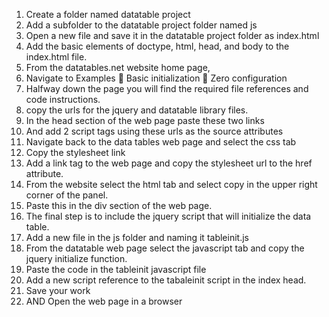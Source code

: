 1.	Create a folder named datatable project
2.	Add a subfolder to the datatable project folder named js
3.	Open a new file and save it in the datatable project folder as index.html
4.	Add the basic elements of doctype, html, head, and body to the index.html file.
5.	From the datatables.net website home page, 
6.	Navigate to Examples  Basic initialization  Zero configuration
7.	Halfway down the page you will find the required file references and code instructions.
8.	copy the urls for the jquery and datatable library files.
9.	In the head section of the web page paste these two links
10.	And add 2 script tags using these urls as the source attributes
11.	Navigate back to the data tables web page and select the css tab
12.	Copy the stylesheet link 
13.	Add a link tag to the web page and copy the stylesheet url to the href attribute. 
14.	From the website select the html tab and select copy in the upper right corner of the panel.
15.	Paste this in the div section of the web page.
16.	The final step is to include the jquery script that will initialize the data table.
17.	Add a new file in the js folder and naming it tableinit.js
18.	From the datatable web page select the javascript tab and copy the jquery initialize function.
19.	Paste the code in the tableinit javascript file
20.	Add a new script reference to the tabaleinit script in the index head.
21.	Save your work
22.	AND Open the web page in a browser
